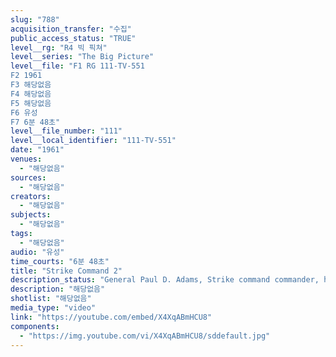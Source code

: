 ```yaml
---
slug: "788"
acquisition_transfer: "수집"
public_access_status: "TRUE"
level__rg: "R4 빅 픽쳐"
level__series: "The Big Picture"
level__file: "F1 RG 111-TV-551
F2 1961
F3 해당없음
F4 해당없음
F5 해당없음
F6 유성
F7 6분 48초"
level__file_number: "111"
level__local_identifier: "111-TV-551"
date: "1961"
venues: 
  - "해당없음"
sources: 
  - "해당없음"
creators: 
  - "해당없음"
subjects: 
  - "해당없음"
tags: 
  - "해당없음"
audio: "유성"
time_courts: "6분 48초"
title: "Strike Command 2"
description_status: "General Paul D. Adams, Strike command commander, handles an alert in this film documentary on the role of the new striking force. Action takes place at McDill Air Force Base, Tampa, Florida."
description: "해당없음"
shotlist: "해당없음"
media_type: "video"
link: "https://youtube.com/embed/X4XqABmHCU8"
components: 
  - "https://img.youtube.com/vi/X4XqABmHCU8/sddefault.jpg"
---
```

